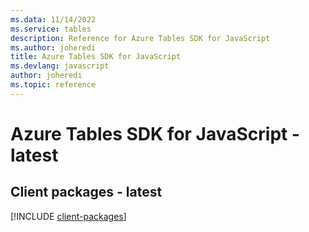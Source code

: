 ```yaml
---
ms.data: 11/14/2022
ms.service: tables
description: Reference for Azure Tables SDK for JavaScript
ms.author: joheredi
title: Azure Tables SDK for JavaScript
ms.devlang: javascript
author: joheredi
ms.topic: reference
---
```

# Azure Tables SDK for JavaScript - latest

## Client packages - latest
[!INCLUDE [client-packages](tables-client-index.md)]